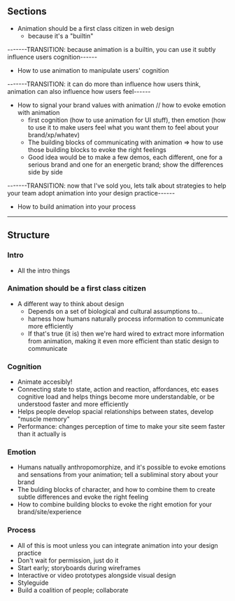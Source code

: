 ## Sections
* Animation should be a first class citizen in web design
  * because it's a "builtin"

-------TRANSITION: because animation is a builtin, you can use it subtly influence users cognition------

* How to use animation to manipulate users' cognition

-------TRANSITION: it can do more than influence how users think, animation can also influence how users feel------

* How to signal your brand values with animation // how to evoke emotion with animation
  * first cognition (how to use animation for UI stuff), then emotion (how to use it to make users feel what you want them to feel about your brand/xp/whatev)
  * The building blocks of communicating with animation => how to use those building blocks to evoke the right feelings
  * Good idea would be to make a few demos, each different, one for a serious brand and one for an energetic brand; show the differences side by side

-------TRANSITION: now that I've sold you, lets talk about strategies to help your team adopt animation into your design practice------

* How to build animation into your process

-----------------------------------------------------------------------------

## Structure 
### Intro
* All the intro things
### Animation should be a first class citizen
* A different way to think about design
  * Depends on a set of biological and cultural assumptions to...
  * harness how humans naturally process information to communicate more efficiently
  * If that's true (it is) then we're hard wired to extract more information from animation, making it even more efficient than static design to communicate
### Cognition
* Animate accesibly!
* Connecting state to state, action and reaction, affordances, etc eases cognitive load and helps things become more understandable, or be understood faster and more efficiently
* Helps people develop spacial relationships between states, develop "muscle memory"
* Performance: changes perception of time to make your site seem faster than it actually is

### Emotion
* Humans natually anthropomorphize, and it's possible to evoke emotions and sensations from your animation; tell a subliminal story about your brand
* The bulding blocks of character, and how to combine them to create subtle differences and evoke the right feeling
* How to combine building blocks to evoke the right emotion for your brand/site/experience
### Process
* All of this is moot unless you can integrate animation into your design practice
* Don't wait for permission, just do it
* Start early; storyboards during wireframes
* Interactive or video prototypes alongside visual design
* Styleguide
* Build a coalition of people; collaborate